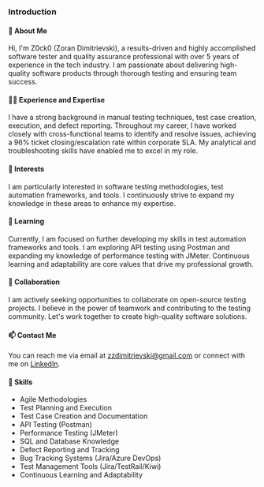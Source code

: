 ### Introduction

#### 👋 About Me
Hi, I'm Z0ck0 (Zoran Dimitrievski), a results-driven and highly accomplished software tester and quality assurance professional with over 5 years of experience in the tech industry. I am passionate about delivering high-quality software products through thorough testing and ensuring team success.

#### 👨‍💻 Experience and Expertise
I have a strong background in manual testing techniques, test case creation, execution, and defect reporting. Throughout my career, I have worked closely with cross-functional teams to identify and resolve issues, achieving a 96% ticket closing/escalation rate within corporate SLA. My analytical and troubleshooting skills have enabled me to excel in my role.

#### 👀 Interests
I am particularly interested in software testing methodologies, test automation frameworks, and tools. I continuously strive to expand my knowledge in these areas to enhance my expertise.

#### 🌱 Learning
Currently, I am focused on further developing my skills in test automation frameworks and tools. I am exploring API testing using Postman and expanding my knowledge of performance testing with JMeter. Continuous learning and adaptability are core values that drive my professional growth.

#### 💞️ Collaboration
I am actively seeking opportunities to collaborate on open-source testing projects. I believe in the power of teamwork and contributing to the testing community. Let's work together to create high-quality software solutions.

#### 📫 Contact Me
You can reach me via email at zzdimitrievski@gmail.com or connect with me on [LinkedIn](https://www.linkedin.com/in/zoran-dimitrievski/).

#### 💪 Skills
- Agile Methodologies
- Test Planning and Execution
- Test Case Creation and Documentation
- API Testing (Postman)
- Performance Testing (JMeter)
- SQL and Database Knowledge
- Defect Reporting and Tracking
- Bug Tracking Systems (Jira/Azure DevOps)
- Test Management Tools (Jira/TestRail/Kiwi)
- Continuous Learning and Adaptability
